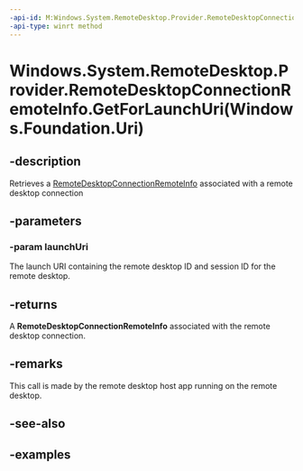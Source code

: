 ```yaml
---
-api-id: M:Windows.System.RemoteDesktop.Provider.RemoteDesktopConnectionRemoteInfo.GetForLaunchUri(Windows.Foundation.Uri)
-api-type: winrt method
---
```


# Windows.System.RemoteDesktop.Provider.RemoteDesktopConnectionRemoteInfo.GetForLaunchUri(Windows.Foundation.Uri)

<!--
public static Windows.System.RemoteDesktop.Provider.RemoteDesktopConnectionRemoteInfo GetForLaunchUri (System.Uri launchUri);
-->


## -description

Retrieves a [RemoteDesktopConnectionRemoteInfo](xref:Windows.System.RemoteDesktop.Provider.RemoteDesktopConnectionRemoteInfo) associated with a remote desktop connection

## -parameters

### -param launchUri

The launch URI containing the remote desktop ID and session ID for the remote desktop.

## -returns

A **RemoteDesktopConnectionRemoteInfo** associated with the remote desktop connection.

## -remarks

This call is made by the remote desktop host app running on the remote desktop.

## -see-also

## -examples


